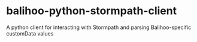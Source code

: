 # balihoo-python-stormpath-client
A python client for interacting with Stormpath and parsing Balihoo-specific customData values

